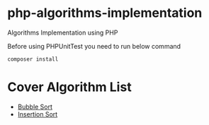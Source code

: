 # php-algorithms-implementation
Algorithms Implementation using PHP

Before using PHPUnitTest you need to run below command 

    composer install


# Cover Algorithm List 

- [Bubble Sort](https://github.com/Shipu/php-algorithms-implementation/blob/master/BubbleSort/BubbleSort.php)
- [Insertion Sort](https://github.com/Shipu/php-algorithms-implementation/blob/master/InsertionSort/InsertionSort.php)
